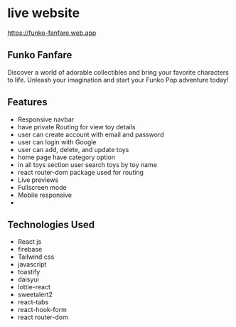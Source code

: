 
# live website 

https://funko-fanfare.web.app
## Funko Fanfare

Discover a world of adorable collectibles and bring your favorite characters to life. Unleash your imagination and start your Funko Pop adventure today!
## Features

- Responsive navbar
- have private Routing for view toy details 
- user can create account with email and password 
- user can login with Google
- user can add, delete, and update toys 
- home page have category option 
- in all toys section user search toys by toy name
- react router-dom package used for routing 
- Live previews
- Fullscreen mode
- Mobile responsive 
- 

## Technologies Used

- React js
- firebase
- Tailwind css
- javascript 
- toastify
- daisyui
- lottie-react
- sweetalert2
- react-tabs
- react-hook-form
- react router-dom

